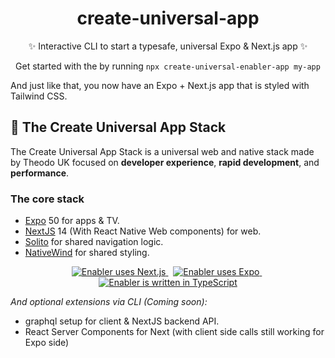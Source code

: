 <h1 align="center">
  create-universal-app
</h1>

<p align="center">
  ✨ Interactive CLI to start a typesafe, universal Expo & Next.js app ✨
</p>

<p align="center">
  Get started with the by running <code>npx create-universal-enabler-app my-app</code>
</p>

And just like that, you now have an Expo + Next.js app that is styled with Tailwind CSS.

## 🍔 The Create Universal App Stack

The Create Universal App Stack is a universal web and native stack made by Theodo UK focused on **developer experience**, **rapid development**, and **performance**.

### The core stack

- [Expo](https://expo.dev) 50 for apps & TV.
- [NextJS](https://nextjs.org) 14 (With React Native Web components) for web.
- [Solito](https://solito.dev) for shared navigation logic.
- [NativeWind](https://nativewind.dev) for shared styling.

<p align="center">
  <a href="https://nextjs.org/">
    <img src="https://img.shields.io/badge/next.js-000000?style=for-the-badge&logo=nextdotjs&logoColor=white" alt="Enabler uses Next.js">
  </a>&nbsp;
  <a href="https://expo.dev/">
    <img src="https://img.shields.io/badge/Expo-1B1F23?style=for-the-badge&logo=expo&logoColor=white" alt="Enabler uses Expo">
  </a>&nbsp;
  <a href="https://www.typescriptlang.org/">
    <img src="https://img.shields.io/badge/TypeScript-007ACC?style=for-the-badge&logo=typescript&logoColor=white" alt="Enabler is written in TypeScript">
  </a>
</p>

_And optional extensions via CLI (Coming soon):_

- graphql setup for client & NextJS backend API.
- React Server Components for Next (with client side calls still working for Expo side)

